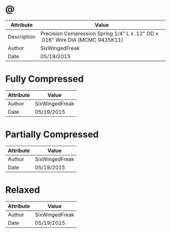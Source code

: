 # @
| Attribute | Value |
| ---  | ---     |
| Description | Precision Compression Spring 1/4&quot; L x .12&quot; OD x .016&quot; Wire DIA (MCMC 9435K11) |
| Author | SixWingedFreak |
| Date | 05/19/2015 |
# Fully Compressed
| Attribute | Value |
| ---  | ---     |
| Author | SixWingedFreak |
| Date | 05/19/2015 |
# Partially Compressed
| Attribute | Value |
| ---  | ---     |
| Author | SixWingedFreak |
| Date | 05/19/2015 |
# Relaxed
| Attribute | Value |
| ---  | ---     |
| Author | SixWingedFreak |
| Date | 05/19/2015 |
